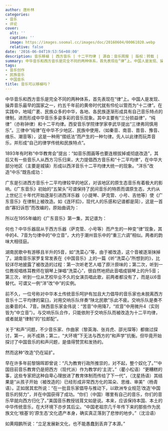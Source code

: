 ```yaml
---
author: 唐朴林
categories:
- 音乐
- 评论
cover:
  alt: ''
  caption: ''
  image: https://images.soomal.cc/images/doc/20160604/00061020.webp
  relative: false
date: '2016-06-04T19:53:56+08:00'
description: 音乐移植 | 西方音乐 | 十二平均律 | 源自：音乐周报 | 版权：转载 |  平均/总评分：00.00/0
summary: 中华音乐和西方音乐是完全不同的两种体系，首先表现在“律”上。中国人是发现、操弄音乐最早的国家之一，约五千年前的黄帝时代就有伶伦以管而为“十二律”。在实践中，地域广袤、民族众多的中华，各地、各民族逐渐形成具有自己音乐特点的律制，进而形成中华音乐多姿多彩的音乐现象……
tags:
- 音乐创作
- 民族音乐
- 中国音乐
title: 音乐可以移植吗？
---
```


中华音乐和西方音乐是完全不同的两种体系，首先表现在“律”上。中国人是发现、操弄音乐最早的国家之一，约五千年前的黄帝时代就有伶伦以管而为“十二律”。在实践中，地域广袤、民族众多的中华，各地、各民族逐渐形成具有自己音乐特点的律制，进而形成中华音乐多姿多彩的音乐现象。其中主要有“三分损益律”，“纯律”（亦称钟律）和十二平均律。西安音乐学院律学家李武华提出“三律弗同慎用乐”。三律中“纯律”在中华不少地区、民族中使用，（如秦音、南音、晋音、豫音、维乐、潮音等），这是一种用“摺纸法”而产生的一种匀律。先人以此律而玩弄音乐，并形成“自己的律学传统和民族特点”。

1893年有时称“中华教育会”提出：“如音乐图画等也要连根拔掉或彻底改造”，其后又有一些音乐人从西方习乐归来，大力提倡西方音乐和“十二平均律”，在中华大部分地区（主要是城镇）形成以西洋音乐十二平均律大统一的现象。“洋乐”改造“中乐”既告成功：

广东是引进西方音乐十二平均律较早的地区，对该地区的原生态音乐有着极大的影响。《广东音乐》初始的“五架头”可谓保持了民间音乐的特质而谓原生态，大约从上世纪三十年代开始逐渐引进西洋乐器（小提琴、萨克管、小号、吉他等）使《广东音乐》在律制上被改造。如《连环扣》，现代人的乐感和记谱都是简），这是一首由“寡妇诉怨”而改编的，原始曲调为：

所以在1955年编的《广东音乐》第一集，其记谱为：

何也？中华乐器屈从于西方乐器（萨克管、小号等）而产生的一种变“律”现象，其中的4、7音为匀律中的“中立音”，大约于潮州音乐中的“重三六调”相似。两者的韵味大相径庭。

湖南民歌中有游移且半升的5音，如“洗菜心”等，由于被改造，这个音被逐渐抹掉了。湖南音乐家罗复常发表在《中国音乐》上的一篇《听“洗菜心”所想到的》，比较详尽地披露了被改造的过程：第一次听老艺人唱了原汁原味的；第二次，听到一位教视唱练耳教师在钢琴上弹唱“洗菜心”，很自然地把此音唱成钢琴上的升5音；第三次，听到一位从艺校毕业不久的女演员唱此歌，前两者都没有了，而是以6音替代。可谓又一例“洋”改“中”的实例。

前不久，一位号称对中华本土传统音乐呵护有加且大力倡导的音乐家也未脱离西方音乐十二平均律的窠臼，对用交响乐队伴奏“陕北民歌”乐此不疲。交响乐队是奏不出秦音的4、7音。陕西音乐家金伟说：“苦音”中用降7，“欢音”中用微升4（实则皆为“中立音”）。与交响乐队合作，只能依附于交响乐队而被改造为十二平均律，或者就是“律制”的“拉郎配”。

关于“和声”问题，不少音乐家、作曲家（黎英海、张肖虎、邵光琛等）都做过探讨，第一，尚不成熟；第二，“大环境”下无法与西方的“和声学”抗衡。但毕竟开始探讨了中国音乐的和声问题，是值得赞赏和发扬的。

然而这种“改造”仍在延扩。

早在许多年前黎锦晖即曾说：“凡为教育行政所推崇的，对不起，整个奴化了。”“中国目前音乐教育仍是把西方（现代派）作为教学的‘主流’。”（瞿小松语）“更糟糕的事，这些专家把这种自卑心理放进了教育体制而传给了下一代”，（沈星扬语）其结果是“从孩子开始（被改造的）已经形成非常西方化的耳朵、思维、审美”（杨青语）。正如居其宏所说：“在一批音乐家倡导与推动下，以欧洲专业规范‘改造’中国音乐的努力”，并在中国获得了成功。“你们（中国）哪里有自己的音乐，你们的音乐早就向西方归化了。”美国音乐教授钱茸文如是说。本来，应该保持本国、本土的中华传统音乐，在大环境下亦步其后尘。“中国老祖宗几千年传下来的那些作为民族文化‘根基’的‘原生态’文化遗产本身，确实真正落到了悲惨的地步。”（沈洽语）

如黄翔鹏所说：“立足发展新文化，也不能愚蠢到丢弃了本源。”